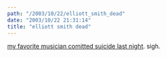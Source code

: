 ```yaml
---
path: "/2003/10/22/elliott_smith_dead" 
date: "2003/10/22 21:31:14" 
title: "elliott smith dead" 
---
```

<p><a href="http://www.sweetadeline.net/">my favorite musician comitted suicide last night</a>. sigh.</p>